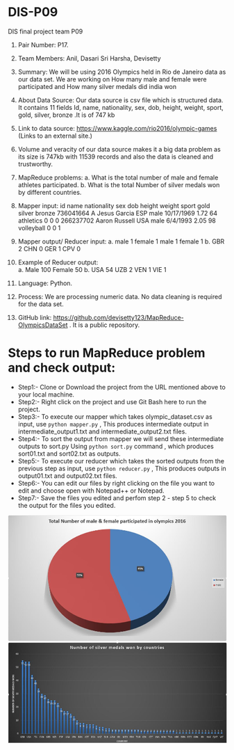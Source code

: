 # DIS-P09
DIS final project team P09
1.	Pair Number: P17.
2.	Team Members: Anil, Dasari
                              Sri Harsha, Devisetty
3.	Summary: We will be using 2016 Olympics held in Rio de Janeiro data as our data set. We are working on How many male and female were participated and How many silver medals did india won
4.	About Data Source: Our data source is csv file which is structured data. It contains 11 fields Id, name, nationality, sex, dob, height, weight, sport, gold, silver, bronze .It is of 747 kb
5.	Link to data source: https://www.kaggle.com/rio2016/olympic-games (Links to an external site.)
6.	Volume and veracity of our data source makes it a big data problem as its size is 747kb with 11539 records and also the data is cleaned and trustworthy.
7.	MapReduce problems: 
a.	What is the total number of male and female athletes participated.
b.	What is the total Number of silver medals won by different countries.
8.	Mapper input: 	  id            name          nationality   sex         dob        height   weight  sport     gold  silver  bronze
					736041664     A Jesus Garcia     ESP        male      10/17/1969    1.72     64    athletics   0      0      0
					266237702     Aaron Russell      USA        male       6/4/1993     2.05     98    volleyball  0      0      1
9.	Mapper output/ Reducer input: 
a.  male	1
	female	1
	male	1
	female	1
b.  GBR	2
	CHN	0
	GER	1
	CPV	0
       
10.	Example of Reducer output:  
a.	 Male 100
	 Female 50
b.	USA	54
	UZB	2
	VEN	1
	VIE	1
11.	Language: Python.
12.	Process: We are processing numeric data. No data cleaning is required for the data set.

13. GitHub link: https://github.com/devisetty123/MapReduce-OlympicsDataSet . It is a public repository. 

# Steps to run MapReduce problem and check output:
* Step1:- Clone or Download the project from the URL mentioned above to your local machine.
* Step2:- Right click on the project and use Git Bash here to run the project. 
* Step3:- To execute our mapper which takes olympic_dataset.csv as input, use `python mapper.py` , This produces intermediate output in intermediate_output1.txt and intermediate_output2.txt files.
* Step4:- To sort the output from mapper we will send these intermediate outputs to sort.py Using `python sort.py` command , which produces sort01.txt and sort02.txt as outputs.
* Step5:- To execute our reducer which takes the sorted outputs from the previous step as input, use `python reducer.py` , This produces outputs in output01.txt and output02.txt files.
* Step6:- You can edit our files by right clicking on the file you want to edit and choose open with Notepad++ or Notepad.
* Step7:- Save the files you edited and perfom step 2 - step 5 to check the output for the files you edited.

![Output1 Graph](/Images/Output01_Graph.JPG)
![Output2 Graph](/Images/Output02_Graph.JPG)
